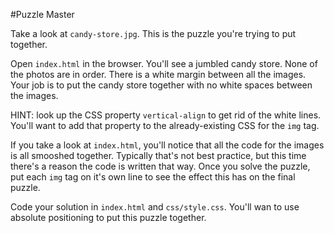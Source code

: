 #Puzzle Master

Take a look at `candy-store.jpg`. This is the puzzle you're trying to put together. 

Open `index.html` in the browser. You'll see a jumbled candy store. None of the photos are in order. There is a white margin between all the images. Your job is to put the candy store together with no white spaces between the images. 

HINT: look up the CSS property `vertical-align` to get rid of the white lines. You'll want to add that property to the already-existing CSS for the `img` tag.

If you take a look at `index.html`, you'll notice that all the code for the images is all smooshed together. Typically that's not best practice, but this time there's a reason the code is written that way. Once you solve the puzzle, put each `img` tag on it's own line to see the effect this has on the final puzzle.

Code your solution in `index.html` and `css/style.css`. You'll wan to use absolute positioning to put this puzzle together.
